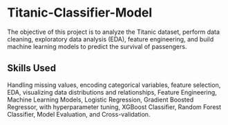 # Titanic-Classifier-Model

The objective of this project is to analyze the Titanic dataset, perform data cleaning, exploratory data analysis (EDA), feature engineering, and build machine learning models to predict the survival of passengers.
## Skills Used
Handling missing values, encoding categorical variables, feature selection, EDA, visualizing data distributions and relationships, Feature Engineering, Machine Learning Models, Logistic Regression, Gradient Boosted Regressor, with hyperparameter tuning, XGBoost Classifier, Random Forest Classifier, Model Evaluation, and Cross-validation.
